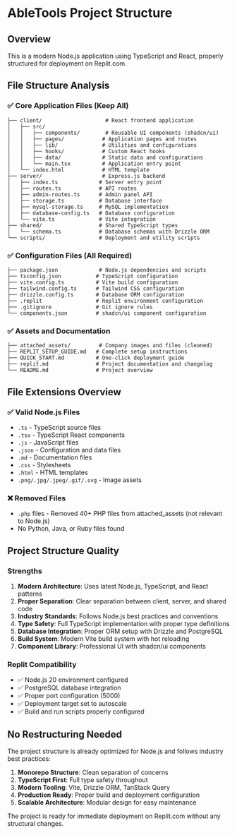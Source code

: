 # AbleTools Project Structure

## Overview
This is a modern Node.js application using TypeScript and React, properly structured for deployment on Replit.com.

## File Structure Analysis

### ✅ Core Application Files (Keep All)
```
├── client/                    # React frontend application
│   ├── src/
│   │   ├── components/        # Reusable UI components (shadcn/ui)
│   │   ├── pages/            # Application pages and routes
│   │   ├── lib/              # Utilities and configurations
│   │   ├── hooks/            # Custom React hooks
│   │   ├── data/             # Static data and configurations
│   │   └── main.tsx          # Application entry point
│   └── index.html            # HTML template
├── server/                   # Express.js backend
│   ├── index.ts             # Server entry point
│   ├── routes.ts            # API routes
│   ├── admin-routes.ts      # Admin panel API
│   ├── storage.ts           # Database interface
│   ├── mysql-storage.ts     # MySQL implementation
│   ├── database-config.ts   # Database configuration
│   └── vite.ts              # Vite integration
├── shared/                  # Shared TypeScript types
│   └── schema.ts            # Database schemas with Drizzle ORM
└── scripts/                 # Deployment and utility scripts
```

### ✅ Configuration Files (All Required)
```
├── package.json             # Node.js dependencies and scripts
├── tsconfig.json           # TypeScript configuration
├── vite.config.ts          # Vite build configuration
├── tailwind.config.ts      # Tailwind CSS configuration
├── drizzle.config.ts       # Database ORM configuration
├── .replit                 # Replit environment configuration
├── .gitignore              # Git ignore rules
└── components.json         # shadcn/ui component configuration
```

### ✅ Assets and Documentation
```
├── attached_assets/         # Company images and files (cleaned)
├── REPLIT_SETUP_GUIDE.md   # Complete setup instructions
├── QUICK_START.md          # One-click deployment guide
├── replit.md               # Project documentation and changelog
└── README.md               # Project overview
```

## File Extensions Overview

### ✅ Valid Node.js Files
- `.ts` - TypeScript source files
- `.tsx` - TypeScript React components
- `.js` - JavaScript files
- `.json` - Configuration and data files
- `.md` - Documentation files
- `.css` - Stylesheets
- `.html` - HTML templates
- `.png/.jpg/.jpeg/.gif/.svg` - Image assets

### ❌ Removed Files
- `.php` files - Removed 40+ PHP files from attached_assets (not relevant to Node.js)
- No Python, Java, or Ruby files found

## Project Structure Quality

### Strengths
1. **Modern Architecture**: Uses latest Node.js, TypeScript, and React patterns
2. **Proper Separation**: Clear separation between client, server, and shared code
3. **Industry Standards**: Follows Node.js best practices and conventions
4. **Type Safety**: Full TypeScript implementation with proper type definitions
5. **Database Integration**: Proper ORM setup with Drizzle and PostgreSQL
6. **Build System**: Modern Vite build system with hot reloading
7. **Component Library**: Professional UI with shadcn/ui components

### Replit Compatibility
- ✅ Node.js 20 environment configured
- ✅ PostgreSQL database integration
- ✅ Proper port configuration (5000)
- ✅ Deployment target set to autoscale
- ✅ Build and run scripts properly configured

## No Restructuring Needed

The project structure is already optimized for Node.js and follows industry best practices:

1. **Monorepo Structure**: Clean separation of concerns
2. **TypeScript First**: Full type safety throughout
3. **Modern Tooling**: Vite, Drizzle ORM, TanStack Query
4. **Production Ready**: Proper build and deployment configuration
5. **Scalable Architecture**: Modular design for easy maintenance

The project is ready for immediate deployment on Replit.com without any structural changes.